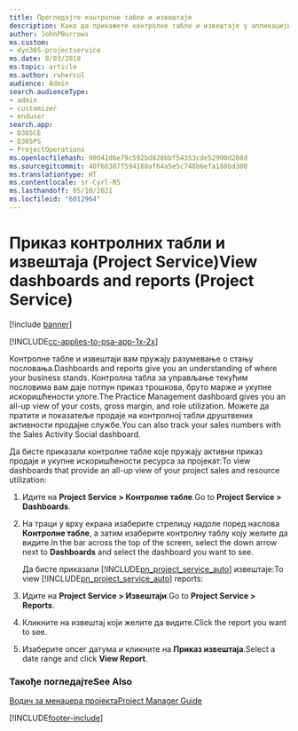 ```yaml
---
title: Прегледајте контролне табле и извештаје
description: Како да прикажете контролне табле и извештаје у апликацији Project Service
author: JohnPBurrows
ms.custom:
- dyn365-projectservice
ms.date: 8/03/2018
ms.topic: article
ms.author: ruhercul
audience: Admin
search.audienceType:
- admin
- customizer
- enduser
search.app:
- D365CE
- D365PS
- ProjectOperations
ms.openlocfilehash: 00d42d6e79c592bd828bbf54353cde52900d288d
ms.sourcegitcommit: 40f68387f594180af64a5e5c748b6efa188bd300
ms.translationtype: HT
ms.contentlocale: sr-Cyrl-RS
ms.lasthandoff: 05/10/2021
ms.locfileid: "6012964"
---
```

# <a name="view-dashboards-and-reports-project-service"></a><span data-ttu-id="4ddc2-103">Приказ контролних табли и извештаја (Project Service)</span><span class="sxs-lookup"><span data-stu-id="4ddc2-103">View dashboards and reports (Project Service)</span></span>

[!include [banner](../includes/psa-now-project-operations.md)]

[!INCLUDE[cc-applies-to-psa-app-1x-2x](../includes/cc-applies-to-psa-app-1x-2x.md)]

<span data-ttu-id="4ddc2-104">Контролне табле и извештаји вам пружају разумевање о стању пословања.</span><span class="sxs-lookup"><span data-stu-id="4ddc2-104">Dashboards and reports give you an understanding of where your business stands.</span></span> <span data-ttu-id="4ddc2-105">Контролна табла за управљање текућим пословима вам даје потпун приказ трошкова, бруто марже и укупне искоришћености улоге.</span><span class="sxs-lookup"><span data-stu-id="4ddc2-105">The Practice Management dashboard gives you an all-up view of your costs, gross margin, and role utilization.</span></span> <span data-ttu-id="4ddc2-106">Можете да пратите и показатеље продаје на контролној табли друштвених активности продајне службе.</span><span class="sxs-lookup"><span data-stu-id="4ddc2-106">You can also track your sales numbers with the Sales Activity Social dashboard.</span></span>  
  
 <span data-ttu-id="4ddc2-107">Да бисте приказали контролне табле које пружају активни приказ продаје и укупне искоришћености ресурса за пројекат:</span><span class="sxs-lookup"><span data-stu-id="4ddc2-107">To view dashboards that provide an all-up view of your project sales and resource utilization:</span></span>  
  
1. <span data-ttu-id="4ddc2-108">Идите на **Project Service > Контролне табле**.</span><span class="sxs-lookup"><span data-stu-id="4ddc2-108">Go to **Project Service > Dashboards**.</span></span>  
  
2. <span data-ttu-id="4ddc2-109">На траци у врху екрана изаберите стрелицу надоле поред наслова **Контролне табле**, а затим изаберите контролну таблу коју желите да видите.</span><span class="sxs-lookup"><span data-stu-id="4ddc2-109">In the bar across the top of the screen, select the down arrow next to **Dashboards** and select the dashboard you want to see.</span></span>  
  
   <span data-ttu-id="4ddc2-110">Да бисте приказали [!INCLUDE[pn_project_service_auto](../includes/pn-project-service-auto.md)] извештаје:</span><span class="sxs-lookup"><span data-stu-id="4ddc2-110">To view [!INCLUDE[pn_project_service_auto](../includes/pn-project-service-auto.md)] reports:</span></span>  
  
3. <span data-ttu-id="4ddc2-111">Идите на **Project Service > Извештаји**.</span><span class="sxs-lookup"><span data-stu-id="4ddc2-111">Go to **Project Service > Reports**.</span></span>  
  
4. <span data-ttu-id="4ddc2-112">Кликните на извештај који желите да видите.</span><span class="sxs-lookup"><span data-stu-id="4ddc2-112">Click the report you want to see.</span></span>  
  
5. <span data-ttu-id="4ddc2-113">Изаберите опсег датума и кликните на **Приказ извештаја**.</span><span class="sxs-lookup"><span data-stu-id="4ddc2-113">Select a date range and click **View Report**.</span></span>  
  
### <a name="see-also"></a><span data-ttu-id="4ddc2-114">Такође погледајте</span><span class="sxs-lookup"><span data-stu-id="4ddc2-114">See Also</span></span>  
 [<span data-ttu-id="4ddc2-115">Водич за менаџера пројекта</span><span class="sxs-lookup"><span data-stu-id="4ddc2-115">Project Manager Guide</span></span>](../psa/project-manager-guide.md)


[!INCLUDE[footer-include](../includes/footer-banner.md)]